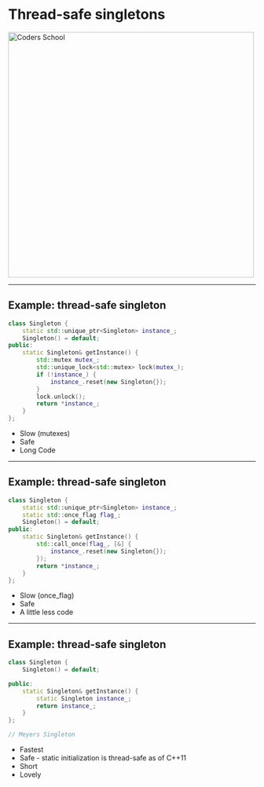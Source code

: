<!-- .slide: data-background="#111111" -->

# Thread-safe singletons

<a href="https://coders.school">
    <img width="500" data-src="../coders_school_logo.png" alt="Coders School" class="plain">
</a>

___
<!-- .slide: style="font-size: .85em" -->

## Example: thread-safe singleton

```cpp []
class Singleton {
    static std::unique_ptr<Singleton> instance_;
    Singleton() = default;
public:
    static Singleton& getInstance() {
        std::mutex mutex_;
        std::unique_lock<std::mutex> lock(mutex_);
        if (!instance_) {
            instance_.reset(new Singleton{});
        }
        lock.unlock();
        return *instance_;
    }
};
```
<!-- .element: class="fragment fade-in" -->

* <!-- .element: class="fragment fade-in" --> Slow (mutexes)
* <!-- .element: class="fragment fade-in" --> Safe
* <!-- .element: class="fragment fade-in" --> Long Code

___

## Example: thread-safe singleton

```cpp []
class Singleton {
    static std::unique_ptr<Singleton> instance_;
    static std::once_flag flag_;
    Singleton() = default;
public:
    static Singleton& getInstance() {
        std::call_once(flag_, [&] {
            instance_.reset(new Singleton{});
        });
        return *instance_;
    }
};
```
<!-- .element: class="fragment fade-in" -->

* <!-- .element: class="fragment fade-in" --> Slow (once_flag)
* <!-- .element: class="fragment fade-in" --> Safe
* <!-- .element: class="fragment fade-in" --> A little less code

___

## Example: thread-safe singleton

```cpp []
class Singleton {
    Singleton() = default;

public:
    static Singleton& getInstance() {
        static Singleton instance_;
        return instance_;
    }
};

// Meyers Singleton
```
<!-- .element: class="fragment fade-in" -->

* <!-- .element: class="fragment fade-in" --> Fastest
* <!-- .element: class="fragment fade-in" --> Safe - static initialization is thread-safe as of C++11
* <!-- .element: class="fragment fade-in" --> Short
* <!-- .element: class="fragment fade-in" --> Lovely
